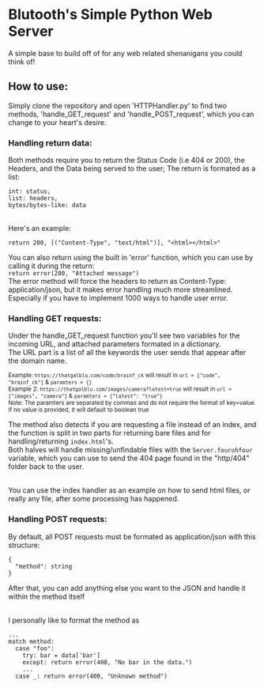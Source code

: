 # Blutooth's Simple Python Web Server
A simple base to build off of for any web related shenanigans you could think of!

## How to use:
Simply clone the repository and open 'HTTPHandler.py' to find two methods, 'handle_GET_request' and 'handle_POST_request', which you can change to your heart's desire.<br>

### Handling return data:
Both methods require you to return the Status Code (i.e 404 or 200), the Headers, and the Data being served to the user; The return is formated as a list:<br>
```
int: status,
list: headers,
bytes/bytes-like: data
```
<br>
Here's an example:

`return 200, [("Content-Type", "text/html")], "<html></html>"`<br>

You can also return using the built in 'error' function, which you can use by calling it during the return:<br>`return error(200, "Attached message")`
<br>
The error method will force the headers to return as Content-Type: application/json, but it makes error handling much more streamlined. Especially if you have to implement 1000 ways to handle user error.

### Handling GET requests:
Under the handle_GET_request function you'll see two variables for the incoming URL, and attached parameters formated in a dictionary.<br>
The URL part is a list of all the keywords the user sends that appear after the domain name.<br>

<sub>Example: `https://thatgalblu.com/code/brainf_ck` will result in `url = ["code", "brainf_ck"]` & `paramters = {}`<br>
Example 2: `https://thatgalblu.com/images/camera?latest=true` will result in `url = ["images", "camera"]` & `paramters = {"latest": "true"}`<br>
Note: The paramters are separated by commas and do not require the format of key=value. If no value is provided, it will default to boolean true</sub><br>

The method also detects if you are requesting a file instead of an index, and the function is split in two parts for returning bare files and for handling/returning `index.html`'s.<br>
Both halves will handle missing/unfindable files with the `Server.fourohfour` variable, which you can use to send the 404 page found in the "http/404" folder back to the user.<br><br>

You can use the index handler as an example on how to send html files, or really any file, after some processing has happened.

### Handling POST requests:
By default, all POST requests must be formated as application/json with this structure:<br>
```
{
  "method": string
}
```
After that, you can add anything else you want to the JSON and handle it within the method itself<br><br>

I personally like to format the method as
```
...
match method:
  case "foo":
    try: bar = data['bar']
    except: return error(400, "No bar in the data.")
    ...
  case _: return error(400, "Unknown method")
```
